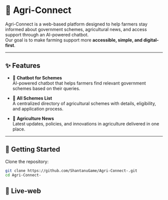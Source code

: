 # 🌾 Agri-Connect

Agri-Connect is a web-based platform designed to help farmers stay informed about government schemes, agricultural news, and access support through an AI-powered chatbot.  
Our goal is to make farming support more **accessible, simple, and digital-first**.

---

## ✨ Features

- 🤖 **Chatbot for Schemes**  
  AI-powered chatbot that helps farmers find relevant government schemes based on their queries.

- 📜 **All Schemes List**  
  A centralized directory of agricultural schemes with details, eligibility, and application process.

- 📰 **Agriculture News**  
  Latest updates, policies, and innovations in agriculture delivered in one place.

---

## 🚀 Getting Started

Clone the repository:
   ```bash
   git clone https://github.com/ShantanuGame/Agri-Connect-.git
   cd Agri-Connect-
```

## 🚀 Live-web

